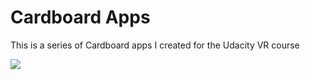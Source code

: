 # Cardboard Apps
This is a series of Cardboard apps I created for the Udacity VR course

<img src="Treasure\ Hunt/treasure-hunt.png" />
